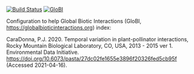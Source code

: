 [![Build Status](https://travis-ci.com/zedomel/caradonna2020.svg)](https://travis-ci.com/zedomel/caradonna2020) [![GloBI](https://api.globalbioticinteractions.org/interaction.svg?accordingTo=globi:zedomel/caradonna2020)](https://globalbioticinteractions.org/?accordingTo=globi:zedomel/caradonna2020)

Configuration to help Global Biotic Interactions (GloBI, https://globalbioticinteractions.org) index: 

CaraDonna, P.J. 2020. Temporal variation in plant-pollinator interactions, Rocky Mountain Biological Laboratory, CO, USA, 2013 - 2015 ver 1. Environmental Data Initiative. https://doi.org/10.6073/pasta/27dc02fe1655e3896f20326fed5cb95f (Accessed 2021-04-16).
